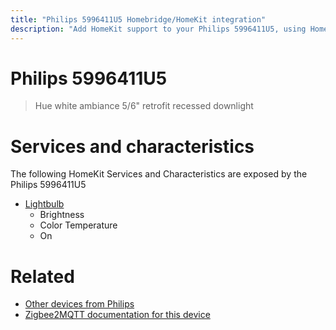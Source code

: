 ```yaml
---
title: "Philips 5996411U5 Homebridge/HomeKit integration"
description: "Add HomeKit support to your Philips 5996411U5, using Homebridge, Zigbee2MQTT and homebridge-z2m."
---
```

<!---
This file has been GENERATED using src/docgen/docgen.ts
DO NOT EDIT THIS FILE MANUALLY!
-->
# Philips 5996411U5
> Hue white ambiance 5/6" retrofit recessed downlight


# Services and characteristics
The following HomeKit Services and Characteristics are exposed by
the Philips 5996411U5

* [Lightbulb](../../light.md)
  * Brightness
  * Color Temperature
  * On


# Related
* [Other devices from Philips](../index.md#philips)
* [Zigbee2MQTT documentation for this device](https://www.zigbee2mqtt.io/devices/5996411U5.html)